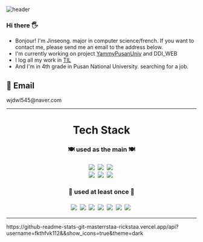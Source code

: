 ![header](https://capsule-render.vercel.app/api?type=wave&color=ffafcc&height=420&section=header&text=Welcome%20&fontSize=85&fontColor=caf0f8&desc=Jinseong's_gitHub!&descAlign=85&animation=fadeIn)

<head>
  <h3> Hi there 🖐</h3>
  <ul>
    <li>Bonjour! I'm Jinseong. major in computer science/french. If you want to contact me, please send me an email to the address below.</li>
    <li>I'm currently working on project <a href="https://github.com/fkthfvk112/YammyPusanUniv">YammyPusanUniv</a> and DDI_WEB</li>
    <li>I log all my work in <a href="https://github.com/fkthfvk112/TIL">TIL</a></li>
    <li>And I'm in 4th grade in Pusan National University. searching for a job.</li>
  </ul>
  <div>
    <h2> 📧 Email</h2>
     <p>wjdwl545@naver.com</p>
  </div>
</head>
<hr>
<body>
  <div align="center">
    <div>
      <h1>Tech Stack</h1>
      <h3> 🍽 used as the main 🍽<h3>
      <img src="https://img.shields.io/badge/JavaScript-F7DF1E?style=flat&logo=JavaScript&logoColor=white"/></a>&nbsp
      <img src="https://img.shields.io/badge/CSS3-1572B6?style=flat&logo=CSS3&logoColor=white"/></a>&nbsp
      <img src="https://img.shields.io/badge/HTML5-E34F26?style=flat&logo=HTML5&logoColor=white"/></a>&nbsp
      </br>
      <img src="https://img.shields.io/badge/Node.js-339933?style=flat&logo=Node.js&logoColor=white"/></a>&nbsp
      <img src="https://img.shields.io/badge/MongoDB-47A248?style=flat&logo=MongoDB&logoColor=white"/></a>&nbsp
      <img src="https://img.shields.io/badge/React-61DAFB?style=flat&logo=React&logoColor=white"/></a>&nbsp
    </div>
    </
      <div>
        <h3> 🏫 used at least once 🏫<h3>
        <img src="https://img.shields.io/badge/C-A8B9CC?style=flat&logo=C&logoColor=white"/></a>&nbsp
        <img src="https://img.shields.io/badge/C++-00599C?style=flat&logo=C++&logoColor=white"/></a>&nbsp
        <img src="https://img.shields.io/badge/Python-3776AB?style=flat&logo=Python&logoColor=white"/></a>&nbsp
        <img src="https://img.shields.io/badge/TensorFlow-FF6F00?style=flat&logo=TensorFlow&logoColor=white"/></a>&nbsp
        <img src="https://img.shields.io/badge/MySQL-4479A1?style=flat&logo=MySQL&logoColor=white"/></a>&nbsp
        <img src="https://img.shields.io/badge/Android Studio-3DDC84?style=flat&logo=Android Studio&logoColor=white"/></a>&nbsp
        <img src="https://img.shields.io/badge/Kotlin-7F52FF?style=flat&logo=Kotlin&logoColor=white"/></a>&nbsp
      </div>
  </div>
  <hr>
  https://github-readme-stats-git-masterrstaa-rickstaa.vercel.app/api?username=fkthfvk112&&show_icons=true&theme=dark

</body>

